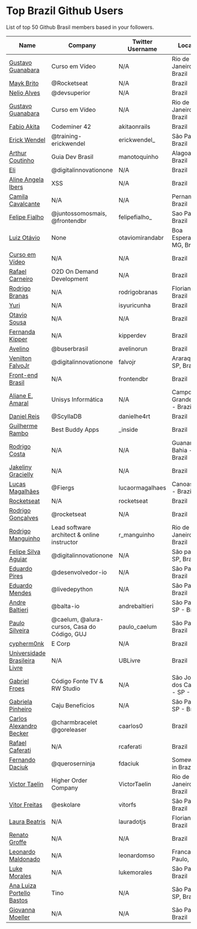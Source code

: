 # Top Brazil Github Users

List of top 50 Github Brasil members based in your followers.

<!-- START TOP USERS -->
| Name | Company | Twitter Username | Location | Repositories |
|------|---------|------------------|----------|--------------|
| [Gustavo Guanabara](https://github.com/gustavoguanabara) | Curso em Vídeo | N/A | Rio de Janeiro, Brazil | 7 |
| [Mayk Brito](https://github.com/maykbrito) | @Rocketseat  | N/A | Brazil | 132 |
| [Nelio Alves](https://github.com/acenelio) | @devsuperior  | N/A | Brazil | 286 |
| [Gustavo Guanabara](https://github.com/professorguanabara) | Curso em Vídeo | N/A | Rio de Janeiro, Brazil | 6 |
| [Fabio Akita](https://github.com/akitaonrails) | Codeminer 42 | akitaonrails | Brazil | 116 |
| [Erick Wendel](https://github.com/ErickWendel) | @training-erickwendel | erickwendel_ | São Paulo - Brazil | 305 |
| [Arthur Coutinho](https://github.com/arthurspk) | Guia Dev Brasil | manotoquinho | Alagoas, Brazil | 161 |
| [Eli](https://github.com/elidianaandrade) | @digitalinnovationone | N/A | Brazil | 7 |
| [Aline Angela Ibers](https://github.com/alineai18) | XSS | N/A | Brazil | 4 |
| [Camila Cavalcante](https://github.com/cami-la) | N/A | N/A | Pernambuco, Brazil | 160 |
| [Felipe Fialho](https://github.com/felipefialho) | @juntossomosmais, @frontendbr  | felipefialho_ | Sao Paulo - Brazil | 35 |
| [Luiz Otávio](https://github.com/luizomf) | None | otaviomirandabr | Boa Esperança, MG, Brazil | 99 |
| [Curso em Vídeo](https://github.com/cursoemvideo) | N/A | N/A | Brazil | 5 |
| [Rafael Carneiro](https://github.com/Rafaelmdcarneiro) | O2D On Demand Development | N/A | Brazil | 254 |
| [Rodrigo Branas](https://github.com/rodrigobranas) | N/A | rodrigobranas | Florianópolis, Brazil | 269 |
| [Yuri](https://github.com/isyuricunha) | N/A | isyuricunha | Brazil | 65 |
| [Otavio Sousa](https://github.com/otaviossousa) | N/A | N/A | Brazil | 26 |
| [Fernanda Kipper](https://github.com/Fernanda-Kipper) | N/A | kipperdev | Brazil | 75 |
| [Avelino](https://github.com/avelino) | @buserbrasil | avelinorun | Brazil | 219 |
| [Venilton FalvoJr](https://github.com/falvojr) | @digitalinnovationone | falvojr | Araraquara-SP, Brazil | 62 |
| [Front-end Brasil](https://github.com/frontendbr) | N/A | frontendbr | Brazil | 15 |
| [Aliane E. Amaral](https://github.com/AlianeAmaral) | Unisys Informática | N/A | Campo Grande, MS - Brazil | 26 |
| [Daniel Reis](https://github.com/DanielHe4rt) | @ScyllaDB  | danielhe4rt | Brazil | 186 |
| [Guilherme Rambo](https://github.com/insidegui) | Best Buddy Apps | _inside | Brazil | 198 |
| [Rodrigo Costa](https://github.com/Rodrigo-Cn) | N/A | N/A | Guanambi - Bahia - Brazil | 32 |
| [Jakeliny Gracielly](https://github.com/jakeliny) | N/A | N/A | Brazil | 16 |
| [Lucas Magalhães](https://github.com/lucasrmagalhaes) | @Fiergs | lucaormagalhaes | Canoas, RS - Brazil | 174 |
| [Rocketseat](https://github.com/Rocketseat) | N/A | rocketseat | Brazil | 32 |
| [Rodrigo Gonçalves](https://github.com/orodrigogo) | @rocketseat | N/A | Brazil | 199 |
| [Rodrigo Manguinho](https://github.com/rmanguinho) | Lead software architect & online instructor | r_manguinho | Rio de Janeiro, Brazil | 11 |
| [Felipe Silva Aguiar](https://github.com/felipeAguiarCode) | @digitalinnovationone | N/A | São paulo - SP, Brazil | 56 |
| [Eduardo Pires](https://github.com/EduardoPires) | @desenvolvedor-io  | N/A | São Paulo - Brazil | 37 |
| [Eduardo Mendes](https://github.com/dunossauro) | @livedepython | N/A | São Paulo, Brazil | 179 |
| [Andre Baltieri](https://github.com/andrebaltieri) | @balta-io | andrebaltieri | São Paulo, SP - Brazil | 409 |
| [Paulo Silveira](https://github.com/peas) | @caelum, @alura-cursos, Casa do Código, GUJ  | paulo_caelum | São Paulo, Brazil | 16 |
| [cypherm0nk](https://github.com/cypherm0nk) | E Corp | N/A | Brazil | 10 |
| [Universidade Brasileira Livre](https://github.com/Universidade-Livre) | N/A | UBLivre | Brazil | 15 |
| [Gabriel Froes](https://github.com/gabrielfroes) | Código Fonte TV & RW Studio | N/A | São José dos Campos - SP - Brazil | 31 |
| [Gabriela Pinheiro](https://github.com/SpruceGabriela) | Caju Benefícios | N/A | São Paulo, SP - Brazil | 52 |
| [Carlos Alexandro Becker](https://github.com/caarlos0) | @charmbracelet @goreleaser | caarlos0 | Brazil | 100 |
| [Rafael Caferati](https://github.com/rcaferati) | N/A | rcaferati | Brazil | 6 |
| [Fernando Daciuk](https://github.com/fdaciuk) | @queroserninja | fdaciuk | Somewhere in Brazil | 202 |
| [Victor Taelin](https://github.com/VictorTaelin) | Higher Order Company | VictorTaelin | Rio de Janeiro, Brazil | 238 |
| [Vitor Freitas](https://github.com/vitorfs) | @eskolare | vitorfs | São Paulo, Brazil | 46 |
| [Laura Beatris](https://github.com/LauraBeatris) | N/A | lauradotjs | Florianópolis, Brazil | 114 |
| [Renato Groffe](https://github.com/renatogroffe) | N/A | N/A | Brazil | 1502 |
| [Leonardo Maldonado](https://github.com/leonardomso) | N/A | leonardomso | Franca, São Paulo, Brazil | 57 |
| [Luke Morales](https://github.com/lukemorales) | N/A | lukemorales | São Paulo, Brazil | 41 |
| [Ana Luiza Portello Bastos](https://github.com/anabastos) | Tino | N/A | São Paulo / SP, Brazil | 56 |
| [Giovanna Moeller](https://github.com/giovannamoeller) | N/A | N/A | São Paulo, Brazil | 39 |
<!-- END TOP USERS -->
